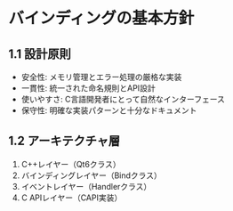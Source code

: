 # バインディングの基本方針

## 1.1 設計原則
- 安全性: メモリ管理とエラー処理の厳格な実装
- 一貫性: 統一された命名規則とAPI設計
- 使いやすさ: C言語開発者にとって自然なインターフェース
- 保守性: 明確な実装パターンと十分なドキュメント

## 1.2 アーキテクチャ層
1. C++レイヤー（Qt6クラス）
2. バインディングレイヤー（Bindクラス）
3. イベントレイヤー（Handlerクラス）
4. C APIレイヤー（CAPI実装）
